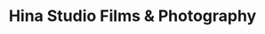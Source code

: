---
title: "Hina Studio Films & Photography"
url: /karachi/hina-studio-films-und-photography/
shop: Foto
---
